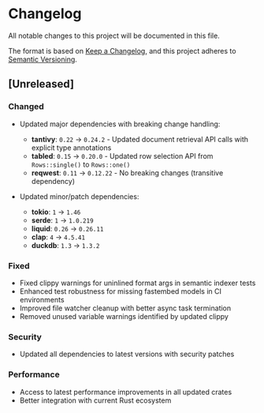 # Changelog

All notable changes to this project will be documented in this file.

The format is based on [Keep a Changelog](https://keepachangelog.com/en/1.0.0/),
and this project adheres to [Semantic Versioning](https://semver.org/spec/v2.0.0.html).

## [Unreleased]

### Changed
- Updated major dependencies with breaking change handling:
  - **tantivy**: `0.22` → `0.24.2` - Updated document retrieval API calls with explicit type annotations
  - **tabled**: `0.15` → `0.20.0` - Updated row selection API from `Rows::single()` to `Rows::one()`
  - **reqwest**: `0.11` → `0.12.22` - No breaking changes (transitive dependency)

- Updated minor/patch dependencies:
  - **tokio**: `1` → `1.46`
  - **serde**: `1` → `1.0.219`
  - **liquid**: `0.26` → `0.26.11`
  - **clap**: `4` → `4.5.41`
  - **duckdb**: `1.3` → `1.3.2`

### Fixed
- Fixed clippy warnings for uninlined format args in semantic indexer tests
- Enhanced test robustness for missing fastembed models in CI environments
- Improved file watcher cleanup with better async task termination
- Removed unused variable warnings identified by updated clippy

### Security
- Updated all dependencies to latest versions with security patches

### Performance
- Access to latest performance improvements in all updated crates
- Better integration with current Rust ecosystem